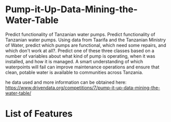 # Pump-it-Up-Data-Mining-the-Water-Table
Predict functionality of Tanzanian water pumps.
Predict functionality of Tanzanian water pumps.
Using data from Taarifa and the Tanzanian Ministry of Water,  predict which pumps are functional, which need some repairs, and which don't work at all?. Predict one of these three classes based on a number of variables about what kind of pump is operating, when it was installed, and how it is managed. A smart understanding of which waterpoints will fail can improve maintenance operations and ensure that clean, potable water is available to communities across Tanzania.

he data used and more information can be obtained here: https://www.drivendata.org/competitions/7/pump-it-up-data-mining-the-water-table/

# List of Features
